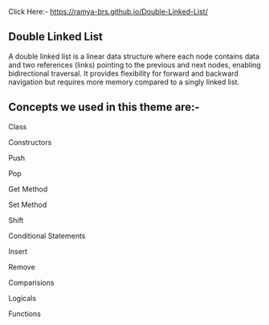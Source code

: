 Click Here:- https://ramya-brs.github.io/Double-Linked-List/

## Double Linked List
A double linked list is a linear data structure where each node contains data and two references (links) pointing to the previous and next nodes, enabling bidirectional traversal. It provides flexibility for forward and backward navigation but requires more memory compared to a singly linked list.
## Concepts we used in this theme are:-
Class

Constructors

Push

Pop

Get Method

Set Method

Shift

Conditional Statements

Insert

Remove

Comparisions

Logicals

Functions
